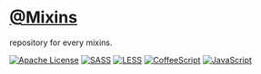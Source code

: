 # [@Mixins](https://github.com/iammachine/mixins/)
repository for every mixins.

[![Apache License](https://img.shields.io/badge/License-v2.0-ff79b4.svg)](https://github.com/iammachine/mixins/blob/master/LICENSE)
[![SASS](https://img.shields.io/badge/SASS-v3.4.15-ff69b4.svg)](http://sass-lang.com/)
[![LESS](https://img.shields.io/badge/LESS-v2.5.1-blue.svg)](http://lesscss.org/)
[![CoffeeScript](https://img.shields.io/badge/CoffeeScript-v1.9.3-black.svg)](http://coffeescript.org/)
[![JavaScript](https://img.shields.io/badge/JavaScript-v1.8.5-yellow.svg)](http://www.w3.org/standards/webdesign/script)
